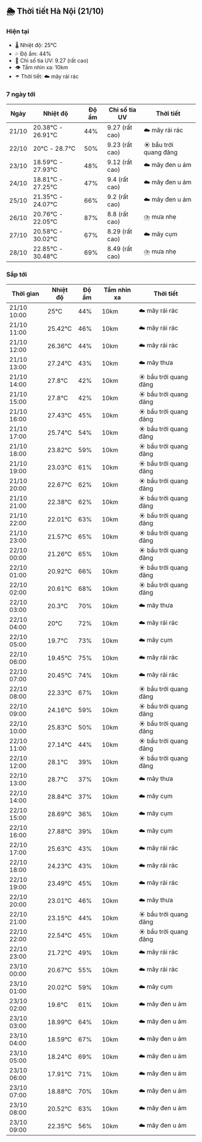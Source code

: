 ## 🌦️ Thời tiết Hà Nội (21/10)

### Hiện tại

- 🌡️ Nhiệt độ: 25℃
- 💦 Độ ẩm: 44%
- 🌟 Chỉ số tia UV: 9.27 (rất cao)
- 👁️ Tầm nhìn xa: 10km
- ☂️ Thời tiết: ☁️ mây rải rác

### 7 ngày tới

| Ngày | Nhiệt độ | Độ ẩm | Chỉ số tia UV | Thời tiết |
| --- | --- | --- | --- | --- |
| 21/10 | 20.38℃ - 26.91℃ | 44% | 9.27 (rất cao) | ☁️ mây rải rác |
| 22/10 | 20℃ - 28.7℃ | 50% | 9.23 (rất cao) | ☀️ bầu trời quang đãng |
| 23/10 | 18.59℃ - 27.93℃ | 48% | 9.12 (rất cao) | ☁️ mây đen u ám |
| 24/10 | 18.81℃ - 27.25℃ | 47% | 9.4 (rất cao) | ☁️ mây đen u ám |
| 25/10 | 21.35℃ - 24.07℃ | 66% | 9.2 (rất cao) | ☁️ mây đen u ám |
| 26/10 | 20.76℃ - 22.05℃ | 87% | 8.8 (rất cao) | ⛈️ mưa nhẹ |
| 27/10 | 20.58℃ - 30.02℃ | 67% | 8.29 (rất cao) | ☁️ mây cụm |
| 28/10 | 22.85℃ - 30.48℃ | 69% | 8.49 (rất cao) | ⛈️ mưa nhẹ |

### Sắp tới

| Thời gian | Nhiệt độ | Độ ẩm | Tầm nhìn xa | Thời tiết |
| --- | --- | --- | --- | --- |
| 21/10 10:00 | 25℃ | 44% | 10km | ☁️ mây rải rác |
| 21/10 11:00 | 25.42℃ | 46% | 10km | ☁️ mây rải rác |
| 21/10 12:00 | 26.36℃ | 44% | 10km | ☁️ mây rải rác |
| 21/10 13:00 | 27.24℃ | 43% | 10km | ☁️ mây thưa |
| 21/10 14:00 | 27.8℃ | 42% | 10km | ☀️ bầu trời quang đãng |
| 21/10 15:00 | 27.8℃ | 42% | 10km | ☀️ bầu trời quang đãng |
| 21/10 16:00 | 27.43℃ | 45% | 10km | ☀️ bầu trời quang đãng |
| 21/10 17:00 | 25.74℃ | 54% | 10km | ☀️ bầu trời quang đãng |
| 21/10 18:00 | 23.82℃ | 59% | 10km | ☀️ bầu trời quang đãng |
| 21/10 19:00 | 23.03℃ | 61% | 10km | ☀️ bầu trời quang đãng |
| 21/10 20:00 | 22.67℃ | 62% | 10km | ☀️ bầu trời quang đãng |
| 21/10 21:00 | 22.38℃ | 62% | 10km | ☀️ bầu trời quang đãng |
| 21/10 22:00 | 22.01℃ | 63% | 10km | ☀️ bầu trời quang đãng |
| 21/10 23:00 | 21.57℃ | 65% | 10km | ☀️ bầu trời quang đãng |
| 22/10 00:00 | 21.26℃ | 65% | 10km | ☀️ bầu trời quang đãng |
| 22/10 01:00 | 20.92℃ | 66% | 10km | ☀️ bầu trời quang đãng |
| 22/10 02:00 | 20.61℃ | 68% | 10km | ☀️ bầu trời quang đãng |
| 22/10 03:00 | 20.3℃ | 70% | 10km | ☁️ mây thưa |
| 22/10 04:00 | 20℃ | 72% | 10km | ☁️ mây rải rác |
| 22/10 05:00 | 19.7℃ | 73% | 10km | ☁️ mây cụm |
| 22/10 06:00 | 19.45℃ | 75% | 10km | ☁️ mây rải rác |
| 22/10 07:00 | 20.45℃ | 74% | 10km | ☁️ mây rải rác |
| 22/10 08:00 | 22.33℃ | 67% | 10km | ☀️ bầu trời quang đãng |
| 22/10 09:00 | 24.16℃ | 59% | 10km | ☀️ bầu trời quang đãng |
| 22/10 10:00 | 25.83℃ | 50% | 10km | ☀️ bầu trời quang đãng |
| 22/10 11:00 | 27.14℃ | 44% | 10km | ☀️ bầu trời quang đãng |
| 22/10 12:00 | 28.1℃ | 39% | 10km | ☀️ bầu trời quang đãng |
| 22/10 13:00 | 28.7℃ | 37% | 10km | ☁️ mây thưa |
| 22/10 14:00 | 28.84℃ | 37% | 10km | ☁️ mây cụm |
| 22/10 15:00 | 28.69℃ | 36% | 10km | ☁️ mây cụm |
| 22/10 16:00 | 27.88℃ | 39% | 10km | ☁️ mây cụm |
| 22/10 17:00 | 25.63℃ | 43% | 10km | ☁️ mây rải rác |
| 22/10 18:00 | 24.23℃ | 43% | 10km | ☁️ mây rải rác |
| 22/10 19:00 | 23.49℃ | 45% | 10km | ☁️ mây rải rác |
| 22/10 20:00 | 23.01℃ | 46% | 10km | ☁️ mây thưa |
| 22/10 21:00 | 23.15℃ | 44% | 10km | ☀️ bầu trời quang đãng |
| 22/10 22:00 | 22.54℃ | 45% | 10km | ☀️ bầu trời quang đãng |
| 22/10 23:00 | 21.72℃ | 49% | 10km | ☁️ mây rải rác |
| 23/10 00:00 | 20.67℃ | 55% | 10km | ☁️ mây rải rác |
| 23/10 01:00 | 20.02℃ | 59% | 10km | ☁️ mây cụm |
| 23/10 02:00 | 19.6℃ | 61% | 10km | ☁️ mây đen u ám |
| 23/10 03:00 | 18.99℃ | 64% | 10km | ☁️ mây đen u ám |
| 23/10 04:00 | 18.59℃ | 67% | 10km | ☁️ mây đen u ám |
| 23/10 05:00 | 18.24℃ | 69% | 10km | ☁️ mây đen u ám |
| 23/10 06:00 | 17.91℃ | 71% | 10km | ☁️ mây đen u ám |
| 23/10 07:00 | 18.88℃ | 70% | 10km | ☁️ mây đen u ám |
| 23/10 08:00 | 20.52℃ | 63% | 10km | ☁️ mây đen u ám |
| 23/10 09:00 | 22.35℃ | 56% | 10km | ☁️ mây đen u ám |
